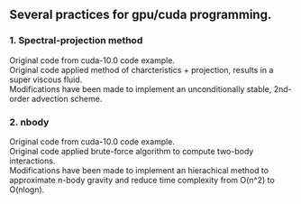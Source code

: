 ## Several practices for gpu/cuda programming.

### 1. Spectral-projection method
Original code from cuda-10.0 code example.   
Original code applied method of charcteristics + projection, results in a super viscous fluid.  
Modifications have been made to implement an unconditionally stable, 2nd-order advection scheme.  

### 2. nbody
Original code from cuda-10.0 code example.   
Original code applied brute-force algorithm to compute two-body interactions.  
Modifications have been made to implement an hierachical method to approximate n-body gravity and reduce time complexity from O(n^2) to O(nlogn).  
